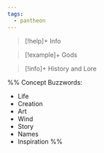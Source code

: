 ```yaml
---
tags:
  - pantheon
---
```

>[!help]+ Info

>[!example]+ Gods

> [!info]+ History and Lore

%%
Concept Buzzwords:
- Life
- Creation
- Art
- Wind
- Story
- Names
- Inspiration
%%